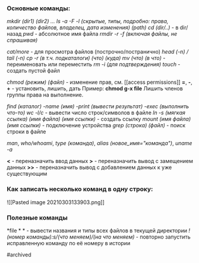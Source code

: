 ### Основные команды:
*mkdir (dir1) (dir2) ...*
*ls -a -F -l (скрытые, типы, подробно: права, количество файлов, владелец, дата изменения) (path)*
*cd (dir/..)* - в dir/назад
*pwd* - абсолютное имя файла
*rmdir -r -f (включая файлы, не спрашивая)*

*cat/more* - для просмотра файлов (построчно/постранично)
*head (-n) / tail (-n)*
*cp -r (в т.ч. подкаталоги) (что) (куда)* 
*mv (что) (в что)* - переименовать или переместить
*rm -i (для подтверждения)*
*touch* - создать пустой файл

*chmod (режим) (файл)* - изменение прав, см. [[access permissions]]
**=**, **-**, **+** - установить, лишить, дать
Пример: **chmod g-x file**
Лишить членов группы права на выполнение.

*find (каталог) -name (имя) -print (вывести результат) -exec (выполнить что-то)*
*wc -l/c* - вывести число строк/символов в файле
*ln -s (мягкая ссылка) (имя файла) (имя ссылки)* - создать ссылку
*mount (имя файла) (имя ссылки)* - подключение устройства
*grep (строка) (файл)* - поиск строки в файле

*man*, *who/whoami*, *type (команда)*, *alias (новое_имя="команда")*, *uname -a*

**<** - переназначить ввод данных
**>** - переназначить вывод с замещением данных
**>>** - переназначить вывод с добавлением данных к уже существующим

### Как записать несколько команд в одну строку:
![[Pasted image 20210303133903.png]]

### Полезные команды
*file \* * - вывести названия и типы всех файлов в текущей директории
*!(номер команды):s/(что меняем)/(на что меняем)* - повторно запустить исправленную команду по её номеру в истории

#archived 